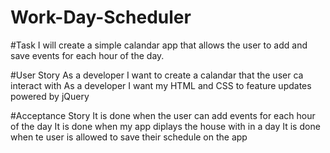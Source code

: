# Work-Day-Scheduler

#Task 
I will create a simple calandar app that allows the user to add and save events for each hour of the day. 

#User Story 
As a developer I want to create a calandar that the user ca interact with
As a developer I want my HTML and CSS to feature updates powered by jQuery

#Acceptance Story 
It is done when the user can add events for each hour of the day 
It is done when my app diplays the house with in a day
It is done when te user is allowed to save their schedule on the app

